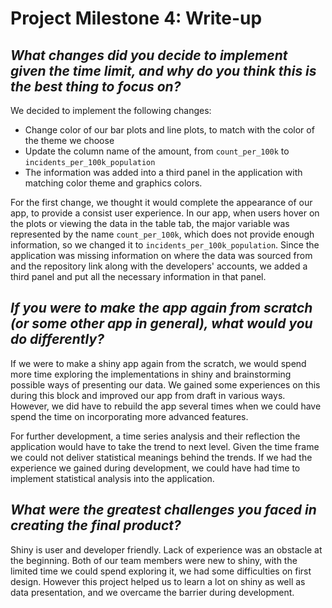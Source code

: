 # Project Milestone 4: Write-up


## *What changes did you decide to implement given the time limit, and why do you think this is the best thing to focus on?*

We decided to implement the following changes:
- Change color of our bar plots and line plots, to match with the color of the theme we choose
- Update the column name of the amount, from `count_per_100k` to `incidents_per_100k_population`
- The information was added into a third panel in the application with matching color theme and graphics colors.

For the first change, we thought it would complete the appearance of our app, to provide a consist user experience. In our app, when users hover on the plots or viewing the data in the table tab, the major variable was represented by the name `count_per_100k`, which does not provide enough information, so we changed it to `incidents_per_100k_population`. Since the application was missing information on where the data was sourced from and the repository link along with the developers' accounts, we added a third panel and put all the necessary information in that panel.

## *If you were to make the app again from scratch (or some other app in general), what would you do differently?*

If we were to make a shiny app again from the scratch, we would spend more time exploring the implementations in shiny and brainstorming possible ways of presenting our data. We gained some experiences on this during this block and improved our app from draft in various ways. However, we did have to rebuild the app several times when we could have spend the time on incorporating more advanced features.

For further development, a time series analysis and their reflection the application would have to take the trend to next level. Given the time frame we could not deliver statistical meanings behind the trends. If we had the experience we gained during development, we could have had time to implement statistical analysis into the application.


## *What were the greatest challenges you faced in creating the final product?*

Shiny is user and developer friendly. Lack of experience was an obstacle at the beginning. Both of our team members were new to shiny, with the limited time we could spend exploring it, we had some difficulties on first design. However this project helped us to learn a lot on shiny as well as data presentation, and we overcame the barrier during development.
